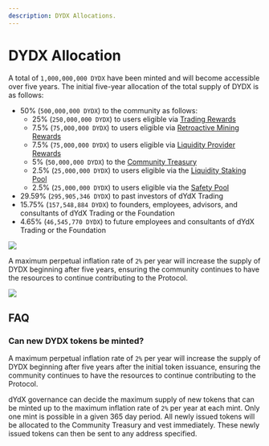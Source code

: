 ```yaml
---
description: DYDX Allocations.
---
```


# DYDX Allocation

A total of `1,000,000,000 DYDX` have been minted and will become accessible over five years. The initial five-year allocation of the total supply of DYDX is as follows:

* 50% \(`500,000,000 DYDX`\) to the community as follows:
  * 25% \(`250,000,000 DYDX`\) to users eligible via [Trading Rewards ](https://github.com/dydxfoundation/governance-docs/tree/28153eacbdaafb32078630fafa7ad64f111ac9ab/reward-pools-1/trading-rewards.md)
  * 7.5% \(`75,000,000 DYDX`\) to users eligible via [Retroactive Mining Rewards](https://github.com/dydxfoundation/governance-docs/tree/28153eacbdaafb32078630fafa7ad64f111ac9ab/reward-pools-1/retroactive-rewards.md) 
  * 7.5% \(`75,000,000 DYDX`\) to users eligible via [Liquidity Provider Rewards](https://github.com/dydxfoundation/governance-docs/tree/28153eacbdaafb32078630fafa7ad64f111ac9ab/reward-pools-1/liquidity-provider-rewards.md) 
  * 5% \(`50,000,000 DYDX`\) to the [Community Treasury](community-treasury.md)
  * 2.5% \(`25,000,000 DYDX`\) to users eligible via the [Liquidity Staking Pool ](https://github.com/dydxfoundation/governance-docs/tree/28153eacbdaafb32078630fafa7ad64f111ac9ab/staking-pools/liquidity-staking-pool.md)
  * 2.5% \(`25,000,000 DYDX`\) to users eligible via the [Safety Pool ](https://github.com/dydxfoundation/governance-docs/tree/28153eacbdaafb32078630fafa7ad64f111ac9ab/staking-pools/safety-pool-1.md)
* 29.59% \(`295,905,346 DYDX`\) to past investors of dYdX Trading
* 15.75% \(`157,548,884 DYDX`\) to founders, employees, advisors, and consultants of dYdX Trading or the Foundation
* 4.65% \(`46,545,770 DYDX`\) to future employees and consultants of dYdX Trading or the Foundation 

![](https://lh3.googleusercontent.com/uKXIbcTTZpASheVsFxdqGKHMeryk2oH_BWB2Ki7Mx06m6jp1R7WTc6knTACJR9iTXWC732J_382_O2B5lRIWLuHsjfetbUTFosiwJ4T5sMzJqxewakGDvdHr-jjQHU_pJJfr8g_g)

A maximum perpetual inflation rate of `2%` per year will increase the supply of DYDX beginning after five years, ensuring the community continues to have the resources to continue contributing to the Protocol.

![](https://lh6.googleusercontent.com/oNFaSpSOEA5tZqzFR5BQrS2sXUIPkQ24hUc_KwzAedniCRZeydY330jdro7Grj9GoJju2V7v6WX3epQO0c4veV8hUGe7nTaznWEDIG_k3T49UtdYNvQRRS_okSq7zP8RkTjSemBt)

## **FAQ**

### **Can new DYDX tokens be minted?**

A maximum perpetual inflation rate of `2%` per year will increase the supply of DYDX beginning after five years after the initial token issuance, ensuring the community continues to have the resources to continue contributing to the Protocol.

dYdX governance can decide the maximum supply of new tokens that can be minted up to the maximum inflation rate of `2%` per year at each mint. Only one mint is possible in a given 365 day period. All newly issued tokens will be allocated to the Community Treasury and vest immediately. These newly issued tokens can then be sent to any address specified.

